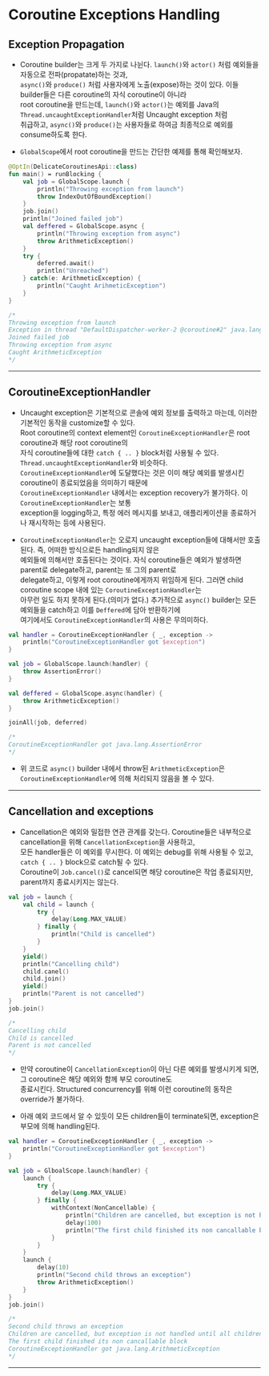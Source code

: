 # Coroutine Exceptions Handling

## Exception Propagation

- Coroutine builder는 크게 두 가지로 나뉜다. `launch()`와 `actor()` 처럼 예외들을 자동으로 전파(propatate)하는 것과,  
  `async()`와 `produce()` 처럼 사용자에게 노출(expose)하는 것이 있다. 이들 builder들은 다른 coroutine의 자식 coroutine이 아니라  
  root coroutine을 만드는데, `launch()`와 `actor()`는 예외를 Java의 `Thread.uncaughtExceptionHandler`처럼 Uncaught exception 처럼  
  취급하고, `async()`와 `produce()`는 사용자들로 하여금 최종적으로 예외를 consume하도록 한다.

- `GlobalScope`에서 root coroutine을 만드는 간단한 예제를 통해 확인해보자.

```kt
@OptIn(DelicateCoroutinesApi::class)
fun main() = runBlocking {
	val job = GlobalScope.launch {
		println("Throwing exception from launch")
		throw IndexOutOfBoundException()
	}
	job.join()
	println("Joined failed job")
	val deffered = GlobalScope.async {
		println("Throwing exception from async")
		throw ArithmeticException()
	}
	try {
		deferred.await()
		println("Unreached")
	} catch(e: ArithmeticException) {
		println("Caught ArihmeticException")
	}
}

/*
Throwing exception from launch
Exception in thread "DefaultDispatcher-worker-2 @coroutine#2" java.lang.IndexOutOfBoundsException
Joined failed job
Throwing exception from async
Caught ArithmeticException
*/
```

---

## CoroutineExceptionHandler

- Uncaught exception은 기본적으로 콘솔에 예외 정보를 출력하고 마는데, 이러한 기본적인 동작을 customize할 수 있다.  
  Root coroutine의 context element인 `CoroutineExceptionHandler`은 root coroutine과 해당 root coroutine의  
  자식 coroutine들에 대한 `catch { .. }` block처럼 사용될 수 있다. `Thread.uncaughtExceptionHandler`와 비슷하다.  
  `CoroutineExceptionHandler`에 도달했다는 것은 이미 해당 예외를 발생시킨 coroutine이 종료되었음을 의미하기 때문에  
  `CoroutineExceptionHandler` 내에서는 exception recovery가 불가하다. 이 `CoroutineExceptionHandler`는 보통  
  exception을 logging하고, 특정 에러 메시지를 보내고, 애플리케이션을 종료하거나 재시작하는 등에 사용된다.

- `CoroutineExceptionHandler`는 오로지 uncaught exception들에 대해서만 호출된다. 즉, 어떠한 방식으로든 handling되지 않은  
  예외들에 의해서만 호출된다는 것이다. 자식 coroutine들은 예외가 발생하면 parent로 delegate하고, parent는 또 그의 parent로  
  delegate하고, 이렇게 root coroutine에게까지 위임하게 된다. 그러면 child coroutine scope 내에 있는 `CoroutineExceptionHandler`는  
  아무런 일도 하지 못하게 된다.(의미가 없다.) 추가적으로 `async()` builder는 모든 예외들을 catch하고 이를 `Deffered`에 담아 반환하기에  
  여기에서도 `CoroutineExceptionHandler`의 사용은 무의미하다.

```kt
val handler = CoroutineExceptionHandler { _, exception ->
	println("CoroutineExceptionHandler got $exception")
}

val job = GlobalScope.launch(handler) {
	throw AssertionError()
}

val deffered = GlobalScope.async(handler) {
	throw ArithmeticException()
}

joinAll(job, deferred)

/*
CoroutineExceptionHandler got java.lang.AssertionError
*/
```

- 위 코드로 `async()` builder 내에서 throw된 `ArithmeticException`은 `CoroutineExceptionHandler`에 의해 처리되지 않음을 볼 수 있다.

---

## Cancellation and exceptions

- Cancellation은 예외와 밀접한 연관 관계를 갖는다. Coroutine들은 내부적으로 cancellation을 위해 `CancellationException`을 사용하고,  
  모든 handler들은 이 예외를 무시한다. 이 예외는 debug를 위해 사용될 수 있고, `catch { .. }` block으로 catch될 수 있다.  
  Coroutine이 `Job.cancel()`로 cancel되면 해당 coroutine은 작업 종료되지만, parent까지 종료시키지는 않는다.

```kt
val job = launch {
	val child = launch {
		try {
			delay(Long.MAX_VALUE)
		} finally {
			println("Child is cancelled")
		}
	}
	yield()
	println("Cancelling child")
	child.canel()
	child.join()
	yield()
	println("Parent is not cancelled")
}
job.join()

/*
Cancelling child
Child is cancelled
Parent is not cancelled
*/
```

- 만약 coroutine이 `CancellationException`이 아닌 다른 예외를 발생시키게 되면, 그 coroutine은 해당 예외와 함께 부모 coroutine도  
  종료시킨다. Structured concurrency를 위해 이런 coroutine의 동작은 override가 불가하다.

- 아래 예외 코드에서 알 수 있듯이 모든 children들이 terminate되면, exception은 부모에 의해 handling된다.

```kt
val handler = CoroutineExceptionHandler { _, exception ->
	println("CoroutineExceptionHandler got $exception")
}

val job = GlboalScope.launch(handler) {
	launch {
		try {
			delay(Long.MAX_VALUE)
		} finally {
			withContext(NonCancellable) {
				println("Children are cancelled, but exception is not handled until all children terminate")
				delay(100)
				println("The first child finished its non cancallable block")
			}
		}
	}
	launch {
		delay(10)
		println("Second child throws an exception")
		throw ArithmeticException()
	}
}
job.join()

/*
Second child throws an exception
Children are cancelled, but exception is not handled until all children terminate
The first child finished its non cancallable block
CoroutineExceptionHandler got java.lang.ArithmeticException
*/
```

---
